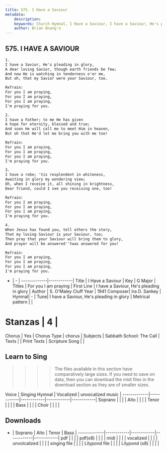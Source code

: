 ```yaml
---
title: 575. I Have a Saviour
metadata:
    description: 
    keywords: Church Hymnal, I Have a Saviour, I have a Saviour, He's pleading in glory, For you I am praying
    author: Brian Onang'o
---
```



## 575. I HAVE A SAVIOUR

```txt
1.
I have a Savior, He's pleading in glory, 
A dear loving Savior, though earth friends be few; 
And now He is watching in tenderness o'er me, 
But oh, that my Savior were your Saviour, too. 

Refrain:
For you I am praying, 
For you I am praying, 
For you I am praying, 
I'm praying for you. 

2.
I have a Father; to me He has given 
A hope for eternity, blessed and true; 
And soon He will call me to meet Him in heaven, 
But oh that He'd let me bring you with me too! 

Refrain:
For you I am praying, 
For you I am praying, 
For you I am praying, 
I'm praying for you. 

3.
I have a robe; 'tis resplendent in whiteness, 
Awaiting in glory my wondering view; 
Oh, when I receive it, all shining in brightness, 
Dear friend, could I see you receiving one, too! 

Refrain:
For you I am praying, 
For you I am praying, 
For you I am praying, 
I'm praying for you. 

4.
When Jesus has found you, tell others the story, 
That my loving Saviour is your Saviour, too; 
Then pray that your Saviour will bring them to glory, 
And prayer will be answered''twas answered for you!

Refrain:
For you I am praying, 
For you I am praying, 
For you I am praying, 
I'm praying for you. 

```

- |   -  |
-------------|------------|
Title | I Have a Saviour |
Key | G Major |
Titles | For you I am praying |
First Line | I have a Saviour, He's pleading in glory |
Author | S. O'Maley Cluff
Year | 1941
Composer| Ira D. Sankey |
Hymnal|  - |
Tune| I have a Saviour, He's pleading in glory |
Metrical pattern | |
# Stanzas | 4 |
Chorus | Yes |
Chorus Type | chorus |
Subjects | Sabbath School: The Call |
Texts |  |
Print Texts | 
Scripture Song |  |
  
## Learn to Sing

>>>> The files available in this section have comparatively large sizes. If you need to save on data, then you can download the midi files in the download section as they are of smaller sizes.

Voice |  Singing Hymnal | Vocalized | unvocalized music |
-------------|------------|------------|------------|------------|
Soprano | | | |
Alto | | | |
Tenor | | | |
Bass | | | |
Choir | | | |

## Downloads

- |  Soprano | Alto | Tenor | Bass |
-------------|------------|------------|------------|------------|
pdf | | | |
pdf(x8) | | | |
midi | | | |
vocalized | | | |
unvolcalized | | | |
singing file | | | |
Lilypond file | | | |
Lilypond (x8) | | | |
  